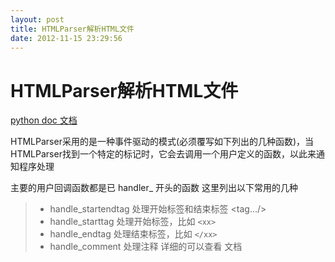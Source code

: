 ```yaml
---
layout: post
title: HTMLParser解析HTML文件
date: 2012-11-15 23:29:56
---
```


 HTMLParser解析HTML文件
===
[python doc 文档](http://docs.python.org/2/library/htmlparser.html)

HTMLParser采用的是一种事件驱动的模式(必须覆写如下列出的几种函数)，当HTMLParser找到一个特定的标记时，它会去调用一个用户定义的函数，以此来通知程序处理

主要的用户回调函数都是已 handler_ 开头的函数 这里列出以下常用的几种

>* handle_startendtag 处理开始标签和结束标签 <tag.../>
>* handle_starttag 处理开始标签，比如 `<xx>`
>* handle_endtag 处理结束标签，比如 `</xx>`
>* handle_comment 处理注释
详细的可以查看 文档





